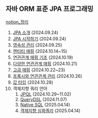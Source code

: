 ## 자바 ORM 표준 JPA 프로그래밍 
[notion_정리](https://ysstudy.notion.site/ORM-JPA-74c20a099fd24a4a8a70c9a52990a6e1?pvs=4)

1. [JPA 소개](https://ysstudy.notion.site/1-JPA-10b02f7b137180ba8161c8740e2ada63?pvs=4) (2024.09.24)
2. [JPA 시작하기](https://ysstudy.notion.site/2-JPA-10b02f7b1371802899a3dcd747602e1e?pvs=4) (2024.09.24)
3. [영속성 관리](https://ysstudy.notion.site/3-10c02f7b137180498d8afc8f104e0bf7?pvs=4) (2024.09.25)
4. [엔티티 매핑](https://www.notion.so/ysstudy/4-11f02f7b137180c29ecfcc6853a4ac0b) (2024.10.14~15)
5. [연관관계 매핑 기초](https://ysstudy.notion.site/5-12402f7b137180368f7cf6634f519567?pvs=4) (2024.10.19)
6. [다양한 연관관계 매핑](https://ysstudy.notion.site/6-12602f7b13718019a2acf00dcdac4a5a?pvs=4) (2024.10.21)
7. [고급 매핑](https://ysstudy.notion.site/7-12602f7b137180d4a96bc6a0efdc588c?pvs=4) (2024.10.22~23)
8. [프록시와 연관관계 관리](https://ysstudy.notion.site/08-12b02f7b13718068ad95dcd25643b0f6?pvs=4) (2024.10.26)
9. [값 타입](https://ysstudy.notion.site/09-12d02f7b137180a0baabe0a96ddebdde?pvs=4) (2024.10.28)
10. 객체지향 쿼리 언어 
      1. [JPQL](https://ysstudy.notion.site/10-1-JPQL-12e02f7b137180a2b722eb8317aa2b6f?pvs=4) (2024.10.29~11.02)
      2. [QueryDSL](https://ysstudy.notion.site/10-2-QueryDSL-13702f7b137180569b31d1512b944f6e?pvs=4) (2024.11.07)
      3. [Native SQL](https://www.notion.so/ysstudy/10-3-SQL-1d502f7b1371800bb58fd558131ba5b4) (2025.04.14)
      4. [객제지향 심화쿼리](https://www.notion.so/ysstudy/10-4-1d502f7b137180efa41fc740667d0d35) (2025.04.14)
